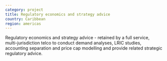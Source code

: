 ```yaml
---
category: project
title: Regulatory economics and strategy advice
country: Caribbean
region: americas
---
```

Regulatory economics and strategy advice - retained by a full service, multi-jurisdiction telco to conduct demand analyses, LRIC studies, accounting separation and price cap modelling and provide related strategic regulatory advice.
